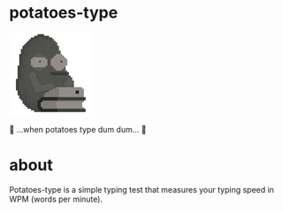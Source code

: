 # potatoes-type

![](img/potater-slow-typing.gif)
 
 🎵 ...when potatoes type dum dum... 🎵

# about
Potatoes-type is a simple typing test that measures your typing speed in WPM (words per minute).
